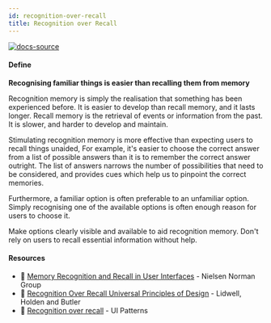 ```yaml
---
id: recognition-over-recall
title: Recognition over Recall
---
```


[![docs-source](https://img.shields.io/badge/SRC-UX%20Companion-blue)](https://play.google.com/store/apps/details?id=com.cyberduck.uxcompanion)

#### Define

**Recognising familiar things is easier than recalling them from memory**

Recognition memory is simply the realisation that something has been experienced before. It is easier to develop than recall memory, and it lasts longer. Recall memory is the retrieval of events or information from the past. It is slower, and harder to develop and maintain.

Stimulating recognition memory is more effective than expecting users to recall things unaided, For example, it's easier to choose the correct answer from a list of possible answers than it is to remember the correct answer outright. The list of answers narrows the number of possibilities that need to be considered, and provides cues which help us to pinpoint the correct memories.

Furthermore, a familiar option is often preferable to an unfamiliar option. Simply recognising one of the available options is often enough reason for users to choose it.

Make options clearly visible and available to aid recognition memory. Don't rely on users to recall essential information without help.

#### Resources

* 📃 [Memory Recognition and Recall in User Interfaces](https://www.nngroup.com/articles/recognition-and-recall/) - Nielsen Norman Group
* 📘 [Recognition Over Recall Universal Principles of Design](https://www.amazon.co.uk/gp/product/1592535879) - Lidwell, Holden and Butler
* 📃 [Recognition over recall](http://ui-patterns.com/patterns/Recognition-over-recall) - UI Patterns
